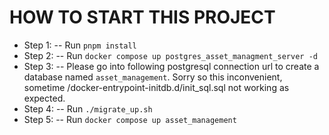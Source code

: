 # HOW TO START THIS PROJECT

- Step 1: 
-- Run `pnpm install`
- Step 2:
-- Run `docker compose up postgres_asset_managment_server -d`
- Step 3: 
-- Please go into following postgresql connection url to create a database named `asset_management`. Sorry so this inconvenient, sometime /docker-entrypoint-initdb.d/init_sql.sql not working as expected.
- Step 4:
-- Run `./migrate_up.sh`
- Step 5:
-- Run `docker compose up asset_management`

